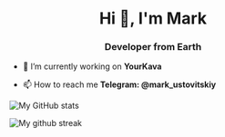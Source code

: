 <h1 align="center">Hi 👋, I'm Mark</h1>
<h3 align="center">Developer from Earth</h3>

- 🔭 I’m currently working on **YourKava**

- 📫 How to reach me **Telegram: @mark_ustovitskiy**

![My GitHub stats](https://github-readme-stats.vercel.app/api?username=TrueMajner&show_icons=true&theme=radical&count_private=true)  

![My github streak](https://github-readme-streak-stats.herokuapp.com/?user=TrueMajner&theme=midnight-purple)
